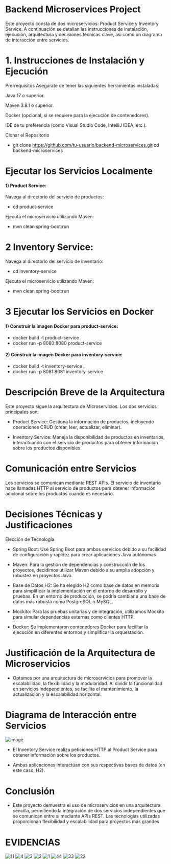 # Backend Microservices Project
Este proyecto consta de dos microservicios: Product Service y Inventory Service. A continuación se detallan las instrucciones de instalación, ejecución, arquitectura y decisiones técnicas clave, así como un diagrama de interacción entre servicios.

# 1. Instrucciones de Instalación y Ejecución
Prerrequisitos
Asegúrate de tener las siguientes herramientas instaladas:

Java 17 o superior.

Maven 3.8.1 o superior.

Docker (opcional, si se requiere para la ejecución de contenedores).

IDE de tu preferencia (como Visual Studio Code, IntelliJ IDEA, etc.).

Clonar el Repositorio
- git clone https://github.com/tu-usuario/backend-microservices.git
cd backend-microservices

# Ejecutar los Servicios Localmente
#### 1) Product Service:
Navega al directorio del servicio de productos:
- cd product-service

Ejecuta el microservicio utilizando Maven:
- mvn clean spring-boot:run

# 2 Inventory Service:

Navega al directorio del servicio de inventario:
- cd inventory-service

Ejecuta el microservicio utilizando Maven:
- mvn clean spring-boot:run

# 3 Ejecutar los Servicios en Docker
#### 1) Construir la imagen Docker para product-service:
- docker build -t product-service .
- docker run -p 8080:8080 product-service

#### 2) Construir la imagen Docker para inventory-service:
- docker build -t inventory-service .
- docker run -p 8081:8081 inventory-service



# Descripción Breve de la Arquitectura
Este proyecto sigue la arquitectura de Microservicios. Los dos servicios principales son:

- Product Service: Gestiona la información de productos, incluyendo operaciones CRUD (crear, leer, actualizar, eliminar).

- Inventory Service: Maneja la disponibilidad de productos en inventarios, interactuando con el servicio de productos para obtener información sobre los productos disponibles.

# Comunicación entre Servicios
Los servicios se comunican mediante REST APIs. El servicio de inventario hace llamadas HTTP al servicio de productos para obtener información adicional sobre los productos cuando es necesario.


# Decisiones Técnicas y Justificaciones
Elección de Tecnología
- Spring Boot: Usé Spring Boot para ambos servicios debido a su facilidad de configuración y rapidez para crear aplicaciones Java autónomas.

- Maven: Para la gestión de dependencias y construcción de los proyectos, decidimos utilizar Maven debido a su amplia adopción y robustez en proyectos Java.

- Base de Datos H2: Se ha elegido H2 como base de datos en memoria para simplificar la implementación en el entorno de desarrollo y pruebas. En un entorno de producción, se podría cambiar a una base de datos más robusta como PostgreSQL o MySQL.

- Mockito: Para las pruebas unitarias y de integración, utilizamos Mockito para simular dependencias externas como clientes HTTP.

- Docker: Se implementaron contenedores Docker para facilitar la ejecución en diferentes entornos y simplificar la orquestación.


# Justificación de la Arquitectura de Microservicios
- Optamos por una arquitectura de microservicios para promover la escalabilidad, la flexibilidad y la modularidad. Al dividir la funcionalidad en servicios independientes, se facilita el mantenimiento, la actualización y la escalabilidad horizontal.


# Diagrama de Interacción entre Servicios
![image](https://github.com/user-attachments/assets/9f8540dc-971b-454c-a631-f5966353082c)


- El Inventory Service realiza peticiones HTTP al Product Service para obtener información sobre los productos.

- Ambas aplicaciones interactúan con sus respectivas bases de datos (en este caso, H2).


# Conclusión
- Este proyecto demuestra el uso de microservicios en una arquitectura sencilla, permitiendo la integración de dos servicios independientes que se comunican entre sí mediante APIs REST. Las tecnologías utilizadas proporcionan flexibilidad y escalabilidad para proyectos más grandes

# EVIDENCIAS
![11](https://github.com/user-attachments/assets/8524120a-334e-4241-b60f-844d26f67b13)
![4](https://github.com/user-attachments/assets/3929e220-c88f-47ba-9f1b-0cc2a0f5e358)
![3](https://github.com/user-attachments/assets/f6d901ef-a1ab-40dc-a930-ff81460aabed)
![2](https://github.com/user-attachments/assets/f9908be5-e1b5-4613-9908-9dd985e80370)
![1](https://github.com/user-attachments/assets/7d2b6f9a-e21c-42e6-a27c-95d9ffa16310)
![44](https://github.com/user-attachments/assets/fd733eb5-c797-4fd9-8b4a-509c94102365)
![33](https://github.com/user-attachments/assets/16333657-262f-48c7-a3a5-5797b0a5e1c1)
![22](https://github.com/user-attachments/assets/a17953d6-76a1-48c1-a9b7-f816b0b76dd8)


